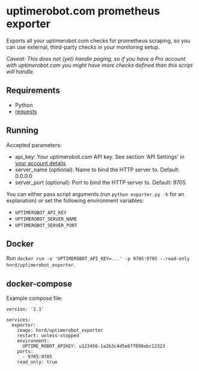 # uptimerobot.com prometheus exporter

Exports all your uptimerobot.com checks for prometheus scraping,
so you can use external, third-party checks in your monitoring setup.

*Caveat: This does not (yet) handle paging, so if you have a Pro account
with uptimerobot.com you might have more checks defined than this script
will handle.*

## Requirements

* Python
* [requests](http://www.python-requests.org/en/master/)

## Running

Accepted parameters:

* api_key: Your uptimerobot.com API key. See section 'API Settings' in [your account details](https://uptimerobot.com/dashboard#mySettings).
* server_name (optional): Name to bind the HTTP server to. Default: 0.0.0.0
* server_port (optional): Port to bind the HTTP server to. Default: 9705

You can either pass script arguments (run `python exporter.py -h` for an explanation)
or set the following environment variables:

* `UPTIMEROBOT_API_KEY`
* `UPTIMEROBOT_SERVER_NAME`
* `UPTIMEROBOT_SERVER_PORT`

## Docker

Run `docker run -e 'UPTIMEROBOT_API_KEY=...' -p 9705:9705 --read-only hnrd/uptimerobot_exporter`.

## docker-compose

Example compose file:

    version: '2.1'
    
    services:
      exporter:
        image: hnrd/uptimerobot_exporter
        restart: unless-stopped
        environment:
          UPTIME_ROBOT_APIKEY: u123456-1a2b3c4d5e6f7890abc12323
        ports:
          - 9705:9705
        read_only: true
    
